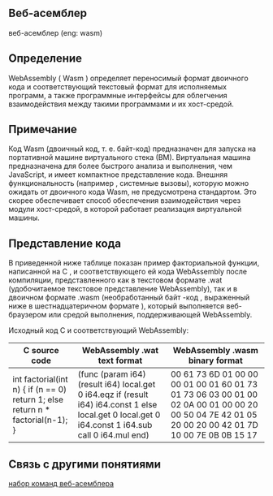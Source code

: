 ## Веб-асемблер
веб-асемблер (eng: wasm) 

## Определение
WebAssembly ( Wasm ) определяет переносимый формат двоичного кода и соответствующий текстовый формат для исполняемых программ, 
а также программные интерфейсы для облегчения взаимодействия между такими программами и их хост-средой.
## Примечание
Код Wasm (двоичный код, т. е. байт-код) предназначен для запуска на портативной машине виртуального стека (ВМ).
Виртуальная машина предназначена для более быстрого анализа и выполнения, чем JavaScript, и имеет компактное представление кода.
Внешняя функциональность (например , системные вызовы), которую можно ожидать от двоичного кода Wasm, 
не предусмотрена стандартом. 
Это скорее обеспечивает способ обеспечения взаимодействия через модули хост-средой, в которой работает реализация виртуальной машины. 
## Представление кода
В приведенной ниже таблице показан пример факториальной функции, написанной на C , и соответствующего ей кода WebAssembly после компиляции, 
представленного как в текстовом формате .wat (удобочитаемое текстовое представление WebAssembly), так и в двоичном формате .wasm 
(необработанный байт -код , выраженный ниже в шестнадцатеричном формате ), 
который выполняется веб-браузером или средой выполнения, поддерживающей WebAssembly.

Исходный код C и соответствующий WebAssembly:

| C source code                                                                              | WebAssembly .wat text format                                                                                                                                                                            | WebAssembly .wasm binary format                                                                                                                    |
|--------------------------------------------------------------------------------------------|---------------------------------------------------------------------------------------------------------------------------------------------------------------------------------------------------------|----------------------------------------------------------------------------------------------------------------------------------------------------|
| int factorial(int n) {   if (n == 0)     return 1;   else     return n * factorial(n-1); } | (func (param i64) (result i64)   local.get 0   i64.eqz   if (result i64)       i64.const 1   else       local.get 0       local.get 0       i64.const 1       i64.sub       call 0       i64.mul   end) | 00 61 73 6D 01 00 00 00 01 00 01 60 01 73 01 73 06 03 00 01 00 02 0A 00 01 00 00 20 00 50 04 7E 42 01 05 20 00 20 00 42 01 7D 10 00 7E 0B 0B 15 17 |

## Cвязь с другими понятиями 
[набор команд веб-асемблера]()
